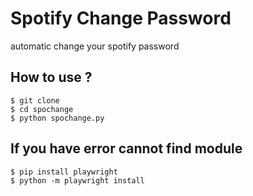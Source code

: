 # Spotify Change Password

automatic change your spotify password

## How to use ?

```
$ git clone
$ cd spochange
$ python spochange.py
```

## If you have error cannot find module

```
$ pip install playwright
$ python -m playwright install
```
